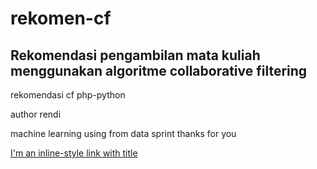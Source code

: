 # rekomen-cf
## Rekomendasi pengambilan mata kuliah menggunakan algoritme collaborative filtering
rekomendasi cf php-python

author rendi

machine learning using from data sprint
thanks for you

[I'm an inline-style link with title](http://dataaspirant.com/2015/05/25/collaborative-filtering-recommendation-engine-implementation-in-python/ "Python recommendation system using collaborative filtering")
